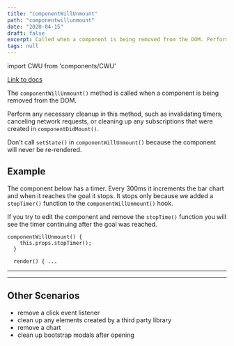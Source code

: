 ```yaml
---
title: "componentWillUnmount"
path: "componentwillunmount"
date: "2020-04-15"
draft: false
excerpt: Called when a component is being removed from the DOM. Perform any necessary cleanup in this method, such as invalidating timers, canceling network requests, or cleaning up any subscriptions
tags: null
---
```


import CWU from 'components/CWU'

[Link to docs](https://reactjs.org/docs/react-component.html#componentwillunmount)

The `componentWillUnmount()` method is called when a component is being removed from the DOM.

Perform any necessary cleanup in this method, such as invalidating timers, canceling network requests, or cleaning up any subscriptions that were created in `componentDidMount()`.

Don't call `setState()` in `componentWillUnmount()` because the component will never be re-rendered.

## Example

The component below has a timer. Every 300ms it increments the bar chart and when it reaches the goal it stops. It stops only because we added a `stopTimer()` function to the `componentWillUnmount()` hook.

If you try to edit the component and remove the `stopTime()` function you will see the timer continuing after the goal was reached.

```
componentWillUnmount() {
    this.props.stopTimer();
  }

  render() { ...
```

---

<CWU />

---

## Other Scenarios

- remove a click event listener
- clean up any elements created by a third party library
- remove a chart
- clean up bootstrap modals after opening
